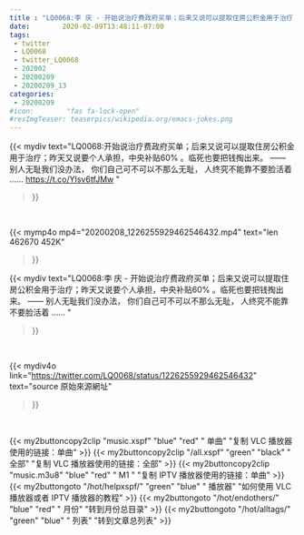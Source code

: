 ```yaml
---
title : "LQ0068:李 庆 - 开始说治疗费政府买单；后来又说可以提取住房公积金用于治疗；昨天又说要个人承担，中央补贴60% 。临死也要把钱掏出来。 ——  别人无耻我们没办法， 你们自己可不可以不那么无耻， 人终究不能靠不要脸活着 ...... "
date:        2020-02-09T13:48:11-07:00
tags:
 - twitter
 - LQ0068
 - twitter_LQ0068
 - 202002
 - 20200209
 - 20200209_13
categories:
 - 20200209
#icon:        "fas fa-lock-open"
#resImgTeaser: teaserpics/wikipedia.org/emacs-jokes.png
---
```


{{< mydiv text="LQ0068:开始说治疗费政府买单；后来又说可以提取住房公积金用于治疗；昨天又说要个人承担，中央补贴60% 。临死也要把钱掏出来。 ——  别人无耻我们没办法， 你们自己可不可以不那么无耻， 人终究不能靠不要脸活着 ...... https://t.co/YIsv6tfJMw "
>}}
<br>


{{< mymp4o mp4="20200208_1226255929462546432.mp4"
text="len 462670    452K"
>}}


{{< mydiv text="LQ0068:李 庆 - 开始说治疗费政府买单；后来又说可以提取住房公积金用于治疗；昨天又说要个人承担，中央补贴60% 。临死也要把钱掏出来。 ——  别人无耻我们没办法， 你们自己可不可以不那么无耻， 人终究不能靠不要脸活着 ...... "
>}}
<br>

{{< mydiv4o link="https://twitter.com/LQ0068/status/1226255929462546432"
text="source 原始來源網址"
>}}


<br>



{{< my2buttoncopy2clip "music.xspf"        "blue"   "red"    " 单曲"  "复制 VLC 播放器使用的链接：单曲" >}} {{< my2buttoncopy2clip "/all.xspf"         "green"  "black"  " 全部"  "复制 VLC 播放器使用的链接：全部" >}} {{< my2buttoncopy2clip "music.m3u8"        "blue"   "red"    " M1 "    "复制 IPTV 播放器使用的链接：单曲" >}} {{< my2buttongoto      "/hot/helpxspf/"    "green"  "blue"   " 播放器" "如何使用 VLC 播放器或者 IPTV 播放器的教程" >}} {{< my2buttongoto      "/hot/endothers/"   "blue"   "red"    " 月份"   "转到月份总目录" >}} {{< my2buttongoto      "/hot/alltags/"     "green"  "blue"   " 列表"   "转到文章总列表" >}} 
